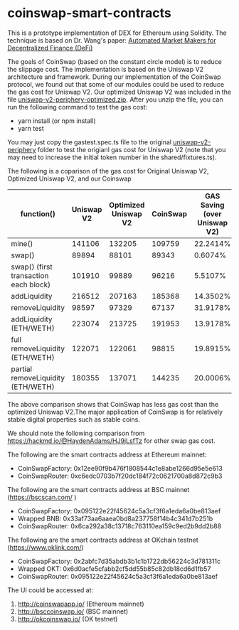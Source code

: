 # coinswap-smart-contracts

This is a prototype implementation of DEX for Ethereum using Solidity. The technique is based on Dr. Wang's paper: 
[Automated Market Makers for Decentralized Finance (DeFi)](https://arxiv.org/pdf/2009.01676.pdf) 

The goals of CoinSwap (based on the constant circle model) is to reduce the slippage cost. The implementation is based on the Uniswap V2 architecture and framework. During our implementation of the CoinSwap protocol, we found out that some of our modules could be used
to reduce the gas cost for Uniswap V2. Our optimized Uniswap V2 was included in the file 
[uniswap-v2-periphery-optimized.zip](https://github.com/coinswapapp/CoinSwap-Core/blob/main/uniswap-v2-periphery-optimized.zip). After you unzip the file, you can run the following command to test the gas cost:
- yarn install (or npm install)
- yarn test

You may just copy the gastest.spec.ts file to the original [uniswap-v2-periphery](https://github.com/Uniswap/uniswap-v2-periphery) folder to test the origianl gas cost for Uniswap V2 (note that you may need to increase the initial token number in the shared/fixtures.ts).

The following is a coparison of the gas cost for Original Uniswap V2, Optimized Uniswap V2, and our Coinswap

 function() | Uniswap V2  | Optimized Uniswap V2 | CoinSwap | GAS Saving (over Uniswap V2)
 ------------- | -------------|-------------|-------|-----
mine() | 141106  | 132205 | 109759 | 22.2414%
swap() | 89894  | 88101 |89343 | 0.6074%
swap() (first transaction each block) | 101910 |99889|96216|5.5107%
addLiquidity | 216512|207163|185368 | 14.3502%
removeLiquidity | 98597|97329|67137 | 31.9178%
addLiquidity (ETH/WETH) | 223074|213725|191953 |13.9178%
full removeLiquidity (ETH/WETH) | 122071 |122061|98815 | 19.8915%
partial removeLiquidity (ETH/WETH) | 180355|137071|144235 | 20.0006%

The above comparison shows that CoinSwap has less gas cost than the optimized Uniswap V2.The major application of CoinSwap is for relatively stable digital properties such as stable coins. 

We should note the following comparison from https://hackmd.io/@HaydenAdams/HJ9jLsfTz for other swap gas cost.

The following are the smart contracts address at Ethereum mainnet:

- CoinSwapFactory: 0x12ee90f9b476f1808544c1e8abe1266d95e5e613
- CoinSwapRouter: 0xc6edc0703b7f20dc184f72c0621700a8d872c9b3

The following are the smart contracts address at BSC mainnet (https://bscscan.com/ )

-  CoinSwapFactory: 0x095122e22f45624c5a3cf3f6a1eda6a0be813aef
-  Wrapped BNB: 0x33af73aa6aaea0bd8a237758f14b4c341d7b251b 
-  CoinSwapRouter: 0x6ca292a38c13718c763110ea159c9ed2b9dd2b88

The following are the smart contracts address at OKchain testnet (https://www.oklink.com/)

-  CoinSwapFactory: 0x2abfc7d35abdb3b1c1b1722db56224c3d781311c
-  Wrapped OKT: 0x6d0acfe5cfabb2cf5dd55b85c82db18cd6d1fb57 
-  CoinSwapRouter: 0x095122e22f45624c5a3cf3f6a1eda6a0be813aef

The UI could be accessed at:

1. http://coinswapapp.io/ (Ethereum mainnet)
2. http://bsccoinswap.io/ (BSC mainnet)
3. http://okcoinswap.io/ (OK testnet)
